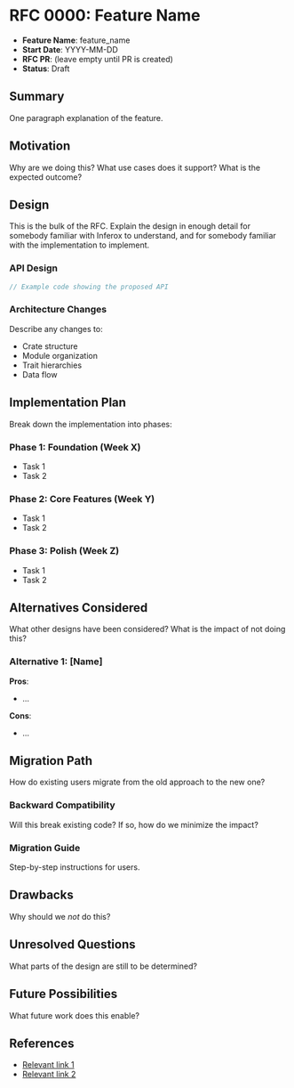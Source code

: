 # RFC 0000: Feature Name

- **Feature Name**: feature_name
- **Start Date**: YYYY-MM-DD
- **RFC PR**: (leave empty until PR is created)
- **Status**: Draft

## Summary

One paragraph explanation of the feature.

## Motivation

Why are we doing this? What use cases does it support? What is the expected outcome?

## Design

This is the bulk of the RFC. Explain the design in enough detail for somebody familiar with Inferox to understand, and for somebody familiar with the implementation to implement.

### API Design

```rust
// Example code showing the proposed API
```

### Architecture Changes

Describe any changes to:
- Crate structure
- Module organization
- Trait hierarchies
- Data flow

## Implementation Plan

Break down the implementation into phases:

### Phase 1: Foundation (Week X)
- Task 1
- Task 2

### Phase 2: Core Features (Week Y)
- Task 1
- Task 2

### Phase 3: Polish (Week Z)
- Task 1
- Task 2

## Alternatives Considered

What other designs have been considered? What is the impact of not doing this?

### Alternative 1: [Name]
**Pros**: 
- ...

**Cons**:
- ...

## Migration Path

How do existing users migrate from the old approach to the new one?

### Backward Compatibility

Will this break existing code? If so, how do we minimize the impact?

### Migration Guide

Step-by-step instructions for users.

## Drawbacks

Why should we *not* do this?

## Unresolved Questions

What parts of the design are still to be determined?

## Future Possibilities

What future work does this enable?

## References

- [Relevant link 1](https://example.com)
- [Relevant link 2](https://example.com)
